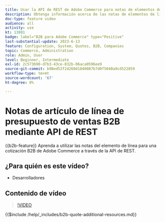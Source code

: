 ```yaml
---
title: Usar la API de REST de Adobe Commerce para notas de elementos de línea
description: Obtenga información acerca de las notas de elementos de línea de una cotización B2B en Adobe Commerce mediante la API de REST
doc-type: feature video
audience: all
activity: use
kt: 13801
badge: label="B2B para Adobe Commerce" type="Positive"
last-substantial-update: 2023-6-13
feature: Configuration, System, Quotes, B2B, Companies
topic: Commerce, Administration
role: Admin, User
level: Beginner, Intermediate
exl-id: 2c573690-d7b3-43ce-832b-06aca0596ee9
source-git-commit: b98ed52f24260d1840087b7d0f5040a9cd522859
workflow-type: tm+mt
source-wordcount: '67'
ht-degree: 0%

---
```


# Notas de artículo de línea de presupuesto de ventas B2B mediante API de REST

{{b2b-feature}}
Aprenda a utilizar las notas del elemento de línea para una cotización B2B de Adobe Commerce a través de la API de REST.

## ¿Para quién es este vídeo?

- Desarrolladores

## Contenido de vídeo

>[!VIDEO](https://video.tv.adobe.com/v/3420418?learn=on)

{{$include /help/_includes/b2b-quote-additional-resources.md}}
